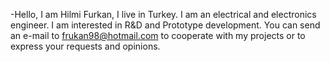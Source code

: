 -Hello, I am Hilmi Furkan, I live in Turkey. 
I am an electrical and electronics engineer. 
I am interested in R&D and Prototype development.
You can send an e-mail to frukan98@hotmail.com to cooperate with my projects or to express your requests and opinions.
